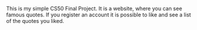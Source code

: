 This is my simple CS50 Final Project. It is a website, where you can see famous quotes. If you register an account it is possible to like and see a list of the quotes you liked.
